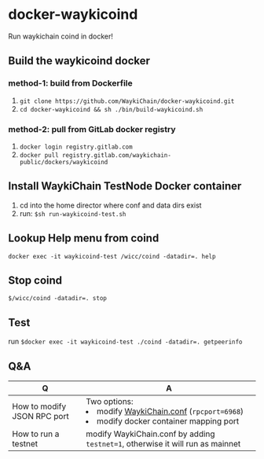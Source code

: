 # docker-waykicoind
Run waykichain coind in docker!

## Build the waykicoind docker
### method-1: build from Dockerfile
1. ```git clone https://github.com/WaykiChain/docker-waykicoind.git```
1. ```cd docker-waykicoind && sh ./bin/build-waykicoind.sh```

### method-2: pull from GitLab docker registry
1. ```docker login registry.gitlab.com```
1. ```docker pull registry.gitlab.com/waykichain-public/dockers/waykicoind```

## Install WaykiChain TestNode Docker container
1. cd into the home director where conf and data dirs exist
2. run: ```$sh run-waykicoind-test.sh```

## Lookup Help menu from coind
```docker exec -it waykicoind-test /wicc/coind -datadir=. help```

## Stop coind 
```$/wicc/coind -datadir=. stop```

## Test
run ```$docker exec -it waykicoind-test ./coind -datadir=. getpeerinfo```

## Q&A

|Q | A|
|--|--|
|How to modify JSON RPC port | Two options: <br> <li>modify [WaykiChain.conf](https://github.com/WaykiChain/WaykiChain/wiki/WaykiChain.conf) (```rpcport=6968```)<li>modify docker container mapping port |
|How to run a testnet | modify WaykiChain.conf by adding ```testnet=1```, otherwise it will run as mainnet |
